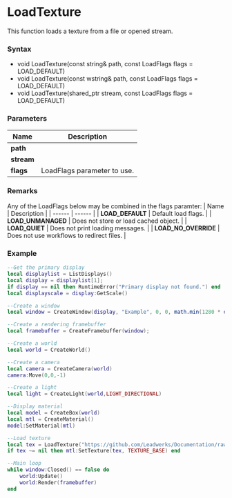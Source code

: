 # LoadTexture
This function loads a texture from a file or opened stream.

### Syntax
* void LoadTexture(const string& path, const LoadFlags flags = LOAD_DEFAULT)
* void LoadTexture(const wstring& path, const LoadFlags flags = LOAD_DEFAULT)
* void LoadTexture(shared_ptr<Stream> stream, const LoadFlags flags = LOAD_DEFAULT)

### Parameters
| Name | Description |
| ------ | ------ |
| **path** |  |
| **stream** |  |
| **flags** | LoadFlags parameter to use. |

### Remarks
Any of the LoadFlags below may be combined in the flags paramter:
| Name | Description |
| ------ | ------ |
| **LOAD_DEFAULT** | Default load flags. | 
| **LOAD_UNMANAGED** | Does not store or load cached object. |
| **LOAD_QUIET** | Does not print loading messages. |
| **LOAD_NO_OVERRIDE** | Does not use workflows to redirect files. |

### Example
```lua
--Get the primary display
local displaylist = ListDisplays()
local display = displaylist[1];
if display == nil then RuntimeError("Primary display not found.") end
local displayscale = display:GetScale()

--Create a window
local window = CreateWindow(display, "Example", 0, 0, math.min(1280 * displayscale.x, display.size.x), math.min(720 * displayscale.y, display.size.y), WINDOW_TITLEBAR)

--Create a rendering framebuffer
local framebuffer = CreateFramebuffer(window);

--Create a world
local world = CreateWorld()

--Create a camera
local camera = CreateCamera(world)
camera:Move(0,0,-1)

--Create a light
local light = CreateLight(world,LIGHT_DIRECTIONAL)

--Display material
local model = CreateBox(world)
local mtl = CreateMaterial()
model:SetMaterial(mtl)

--Load texture
local tex = LoadTexture("https://github.com/Leadwerks/Documentation/raw/master/Assets/brickwall01.dds")
if tex ~= nil then mtl:SetTexture(tex, TEXTURE_BASE) end

--Main loop
while window:Closed() == false do
	world:Update()
	world:Render(framebuffer)
end
```

